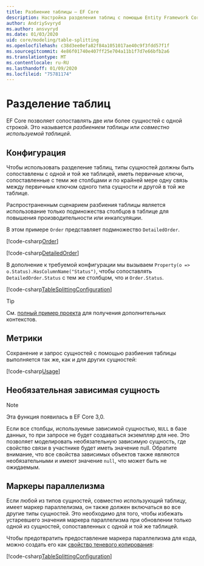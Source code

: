 ```yaml
---
title: Разбиение таблицы — EF Core
description: Настройка разделения таблиц с помощью Entity Framework Core
author: AndriySvyryd
ms.author: ansvyryd
ms.date: 01/03/2020
uid: core/modeling/table-splitting
ms.openlocfilehash: c38d3ee0efa82f84a1051017ae40c9f3fdd57f1f
ms.sourcegitcommit: 4e86f01740e407ff25e704a11b1f7d7e66bfb2a6
ms.translationtype: MT
ms.contentlocale: ru-RU
ms.lasthandoff: 01/09/2020
ms.locfileid: "75781174"
---
```

# <a name="table-splitting"></a>Разделение таблиц

EF Core позволяет сопоставлять две или более сущностей с одной строкой. Это называется _разбиением таблицы_ или _совместно используемой таблицей_.

## <a name="configuration"></a>Конфигурация

Чтобы использовать разделение таблиц, типы сущностей должны быть сопоставлены с одной и той же таблицей, иметь первичные ключи, сопоставленные с теми же столбцами и по крайней мере одну связь между первичным ключом одного типа сущности и другой в той же таблице.

Распространенным сценарием разбиения таблицы является использование только подмножества столбцов в таблице для повышения производительности или инкапсуляции.

В этом примере `Order` представляет подмножество `DetailedOrder`.

[!code-csharp[Order](../../../samples/core/Modeling/TableSplitting/Order.cs?name=Order)]

[!code-csharp[DetailedOrder](../../../samples/core/Modeling/TableSplitting/DetailedOrder.cs?name=DetailedOrder)]

В дополнение к требуемой конфигурации мы вызываем `Property(o => o.Status).HasColumnName("Status")`, чтобы сопоставлять `DetailedOrder.Status` с тем же столбцом, что и `Order.Status`.

[!code-csharp[TableSplittingConfiguration](../../../samples/core/Modeling/TableSplitting/TableSplittingContext.cs?name=TableSplitting)]

> [!TIP]
> См. [полный пример проекта](https://github.com/aspnet/EntityFramework.Docs/tree/master/samples/core/Modeling/TableSplitting) для получения дополнительных контекстов.

## <a name="usage"></a>Метрики

Сохранение и запрос сущностей с помощью разбиения таблицы выполняется так же, как и для других сущностей:

[!code-csharp[Usage](../../../samples/core/Modeling/TableSplitting/Program.cs?name=Usage)]

## <a name="optional-dependent-entity"></a>Необязательная зависимая сущность

> [!NOTE]
> Эта функция появилась в EF Core 3,0.

Если все столбцы, используемые зависимой сущностью, `NULL` в базе данных, то при запросе не будет создаваться экземпляр для нее. Это позволяет моделировать необязательную зависимую сущность, где свойство связи в участнике будет иметь значение null. Обратите внимание, что все свойства зависимых объектов также являются необязательными и имеют значение `null`, что может быть не ожидаемым.

## <a name="concurrency-tokens"></a>Маркеры параллелизма

Если любой из типов сущностей, совместно использующий таблицу, имеет маркер параллелизма, он также должен включаться во все другие типы сущностей. Это необходимо для того, чтобы избежать устаревшего значения маркера параллелизма при обновлении только одной из сущностей, сопоставленных с одной и той же таблицей.

Чтобы предотвратить предоставление маркера параллелизма для кода, можно создать его как [свойство теневого копирования](xref:core/modeling/shadow-properties):

[!code-csharp[TableSplittingConfiguration](../../../samples/core/Modeling/TableSplitting/TableSplittingContext.cs?name=ConcurrencyToken&highlight=2)]
